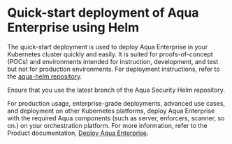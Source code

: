 # Quick-start deployment of Aqua Enterprise using Helm

The quick-start deployment is used to deploy Aqua Enterprise in your Kubernetes cluster quickly and easily. It is suited for proofs-of-concept (POCs) and environments intended for instruction, development, and test but not for production environments. For deployment instructions, refer to the [aqua-helm repository](https://github.com/aquasecurity/aqua-helm/tree/6.5/quick-start-deployment-not-for-production-purposes).

Ensure that you use the latest branch of the Aqua Security Helm repository.

For production usage, enterprise-grade deployments, advanced use cases, and deployment on other Kubernetes platforms, deploy Aqua Enterprise with the required Aqua components (such as server, enforcers, scanner, so on.) on your orchestration platform. For more information, refer to the Product documentation, [Deploy Aqua Enterprise](https://docs.aquasec.com/docs/deployment-overview).